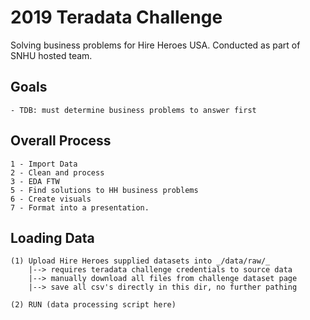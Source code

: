# 2019 Teradata Challenge
Solving business problems for Hire Heroes USA. Conducted as part of SNHU hosted team.

## Goals

```
- TDB: must determine business problems to answer first
```

## Overall Process
 
```
1 - Import Data
2 - Clean and process 
3 - EDA FTW
5 - Find solutions to HH business problems
6 - Create visuals
7 - Format into a presentation.
```

## Loading Data
```
(1) Upload Hire Heroes supplied datasets into _/data/raw/_ 
	|--> requires teradata challenge credentials to source data
	|--> manually download all files from challenge dataset page
	|--> save all csv's directly in this dir, no further pathing

(2) RUN (data processing script here)
```